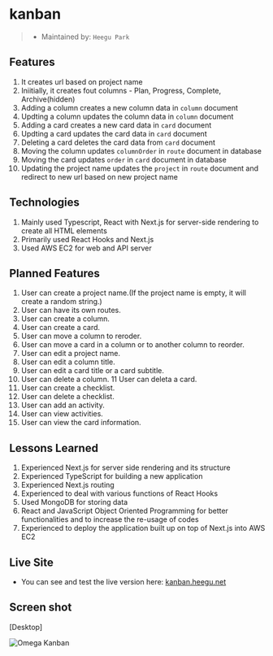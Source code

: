 # kanban

> - Maintained by: `Heegu Park`

## Features
1. It creates url based on project name
2. Iniitially, it creates fout columns - Plan, Progress, Complete, Archive(hidden)
3. Adding a column creates a new column data in `column` document
4. Updting a column updates the column data in `column` document
5. Adding a card creates a new card data in `card` document
6. Updting a card updates the card data in `card` document
7. Deleting a card deletes the card data from `card` document
8. Moving the column updates `columnOrder` in `route` document in database
9. Moving the card updates `order` in `card` document in database
10. Updating the project name updates the `project` in `route` document and redirect to new url based on new project name

## Technologies
1. Mainly used Typescript, React with Next.js for server-side rendering to create all HTML elements
2. Primarily used React Hooks and Next.js
3. Used AWS EC2 for web and API server

## Planned Features
1. User can create a project name.(If the project name is empty, it will create a random string.)
2. User can have its own routes.
3. User can create a column.
4. User can create a card.
5. User can move a column to reroder.
6. User can move a card in a column or to another column to reorder.
7. User can edit a project name.
8. User can edit a column title.
9. User can edit a card title or a card subtitle.
10. User can delete a column.
11 User can deleta a card.
12. User can create a checklist.
13. User can delete a checklist.
14. User can add an activity.
15. User can view activities.
16. User can view the card information.


## Lessons Learned
1. Experienced Next.js for server side rendering and its structure
2. Experienced TypeScript for building a new application
3. Experienced Next.js routing
4. Experienced to deal with various functions of React Hooks
5. Used MongoDB for storing data
5. React and JavaScript Object Oriented Programming for better functionalities and to increase the re-usage of codes
6. Experienced to deploy the application built up on top of Next.js into AWS EC2

## Live Site
* You can see and test the live version here: <a href="https://kanban.heegu.net" target="blank">kanban.heegu.net</a>

## Screen shot
[Desktop]

![Omega Kanban](https://github.com/heegupark/omega-kanban/blob/master/kanban-ss-002.gif)
